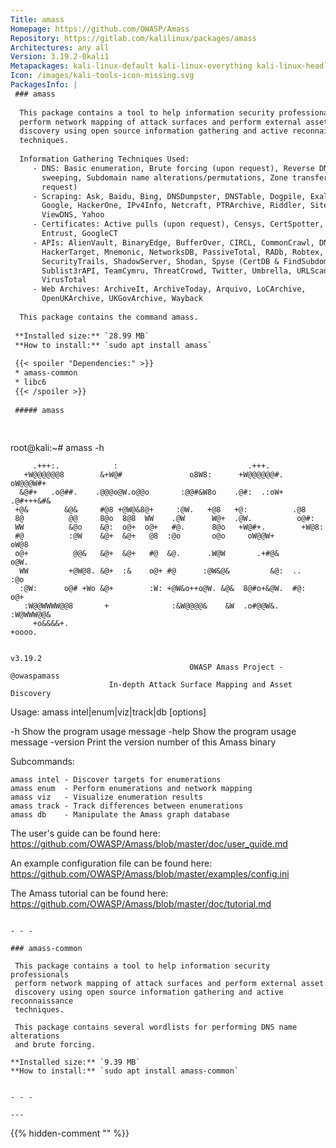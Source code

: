 ```yaml
---
Title: amass
Homepage: https://github.com/OWASP/Amass
Repository: https://gitlab.com/kalilinux/packages/amass
Architectures: any all
Version: 3.19.2-0kali1
Metapackages: kali-linux-default kali-linux-everything kali-linux-headless kali-linux-large 
Icon: /images/kali-tools-icon-missing.svg
PackagesInfo: |
 ### amass
 
  This package contains a tool to help information security professionals
  perform network mapping of attack surfaces and perform external asset
  discovery using open source information gathering and active reconnaissance
  techniques.
   
  Information Gathering Techniques Used:
     - DNS: Basic enumeration, Brute forcing (upon request), Reverse DNS
       sweeping, Subdomain name alterations/permutations, Zone transfers (upon
       request)
     - Scraping: Ask, Baidu, Bing, DNSDumpster, DNSTable, Dogpile, Exalead,
       Google, HackerOne, IPv4Info, Netcraft, PTRArchive, Riddler, SiteDossier,
       ViewDNS, Yahoo
     - Certificates: Active pulls (upon request), Censys, CertSpotter, Crtsh,
       Entrust, GoogleCT
     - APIs: AlienVault, BinaryEdge, BufferOver, CIRCL, CommonCrawl, DNSDB,
       HackerTarget, Mnemonic, NetworksDB, PassiveTotal, RADb, Robtex,
       SecurityTrails, ShadowServer, Shodan, Spyse (CertDB & FindSubdomains),
       Sublist3rAPI, TeamCymru, ThreatCrowd, Twitter, Umbrella, URLScan,
       VirusTotal
     - Web Archives: ArchiveIt, ArchiveToday, Arquivo, LoCArchive,
       OpenUKArchive, UKGovArchive, Wayback
   
  This package contains the command amass.
 
 **Installed size:** `28.99 MB`  
 **How to install:** `sudo apt install amass`  
 
 {{< spoiler "Dependencies:" >}}
 * amass-common 
 * libc6 
 {{< /spoiler >}}
 
 ##### amass
 
 
 ```
 root@kali:~# amass -h
 
         .+++:.            :                             .+++.
       +W@@@@@@8        &+W@#               o8W8:      +W@@@@@@#.   oW@@@W#+
      &@#+   .o@##.    .@@@o@W.o@@o       :@@#&W8o    .@#:  .:oW+  .@#+++&#&
     +@&        &@&     #@8 +@W@&8@+     :@W.   +@8   +@:          .@8
     8@          @@     8@o  8@8  WW    .@W      W@+  .@W.          o@#:
     WW          &@o    &@:  o@+  o@+   #@.      8@o   +W@#+.        +W@8:
     #@          :@W    &@+  &@+   @8  :@o       o@o     oW@@W+        oW@8
     o@+          @@&   &@+  &@+   #@  &@.      .W@W       .+#@&         o@W.
      WW         +@W@8. &@+  :&    o@+ #@      :@W&@&         &@:  ..     :@o
      :@W:      o@# +Wo &@+        :W: +@W&o++o@W. &@&  8@#o+&@W.  #@:    o@+
       :W@@WWWW@@8       +              :&W@@@@&    &W  .o#@@W&.   :W@WWW@@&
         +o&&&&+.                                                    +oooo.
 
                                                                      v3.19.2
                                            OWASP Amass Project - @owaspamass
                          In-depth Attack Surface Mapping and Asset Discovery
 
 
 Usage: amass intel|enum|viz|track|db [options]
 
   -h	Show the program usage message
   -help
     	Show the program usage message
   -version
     	Print the version number of this Amass binary
 
 
 Subcommands: 
 
 	amass intel - Discover targets for enumerations
 	amass enum  - Perform enumerations and network mapping
 	amass viz   - Visualize enumeration results
 	amass track - Track differences between enumerations
 	amass db    - Manipulate the Amass graph database
 
 The user's guide can be found here: 
 https://github.com/OWASP/Amass/blob/master/doc/user_guide.md
 
 An example configuration file can be found here: 
 https://github.com/OWASP/Amass/blob/master/examples/config.ini
 
 The Amass tutorial can be found here: 
 https://github.com/OWASP/Amass/blob/master/doc/tutorial.md
 
 ```
 
 - - -
 
 ### amass-common
 
  This package contains a tool to help information security professionals
  perform network mapping of attack surfaces and perform external asset
  discovery using open source information gathering and active reconnaissance
  techniques.
   
  This package contains several wordlists for performing DNS name alterations
  and brute forcing.
 
 **Installed size:** `9.39 MB`  
 **How to install:** `sudo apt install amass-common`  
 
 
 - - -
 
---
```

{{% hidden-comment "<!--Do not edit anything above this line-->" %}}
